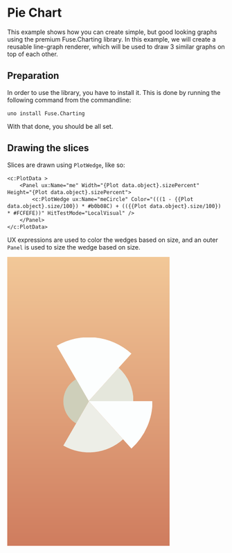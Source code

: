 # Pie Chart

This example shows how you can create simple, but good looking graphs using the premium Fuse.Charting library. In this example, we will create a reusable line-graph renderer, which will be used to draw 3 similar graphs on top of each other.

## Preparation

In order to use the library, you have to install it. This is done by running the following command from the commandline:

```
uno install Fuse.Charting
```

With that done, you should be all set.

## Drawing the slices

Slices are drawn using `PlotWedge`, like so:

	<c:PlotData >
		<Panel ux:Name="me" Width="{Plot data.object}.sizePercent" Height="{Plot data.object}.sizePercent">
			<c:PlotWedge ux:Name="meCircle" Color="(((1 - {{Plot data.object}.size/100}) * #b0b08C) + (({{Plot data.object}.size/100}) * #FCFEFE))" HitTestMode="LocalVisual" />
		</Panel>
	</c:PlotData>

UX expressions are used to color the wedges based on size, and an outer `Panel` is used to size the wedge based on size.

![pie-chart.png](pie-chart.png)
